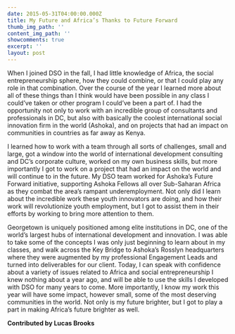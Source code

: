 ```yaml
---
date: 2015-05-31T04:00:00.000Z
title: My Future and Africa’s Thanks to Future Forward
thumb_img_path: ''
content_img_path: ''
showcomments: true
excerpt: ''
layout: post
---
```

When I joined DSO in the fall, I had little knowledge of Africa, the social entrepreneurship sphere, how they could combine, or that I could play any role in that combination. Over the course of the year I learned more about all of these things than I think would have been possible in any class I could’ve taken or other program I could’ve been a part of. I had the opportunity not only to work with an incredible group of consultants and professionals in DC, but also with basically the coolest international social innovation firm in the world (Ashoka), and on projects that had an impact on communities in countries as far away as Kenya.

I learned how to work with a team through all sorts of challenges, small and large, got a window into the world of international development consulting and DC’s corporate culture, worked on my own business skills, but more importantly I got to work on a project that had an impact on the world and will continue to in the future. My DSO team worked for Ashoka’s Future Forward initiative, supporting Ashoka Fellows all over Sub-Saharan Africa as they combat the area’s rampant underemployment. Not only did I learn about the incredible work these youth innovators are doing, and how their work will revolutionize youth employment, but I got to assist them in their efforts by working to bring more attention to them.
  
Georgetown is uniquely positioned among elite institutions in DC, one of the world’s largest hubs of international development and innovation. I was able to take some of the concepts I was only just beginning to learn about in my classes, and walk across the Key Bridge to Ashoka’s Rosslyn headquarters where they were augmented by my professional Engagement Leads and turned into deliverables for our client. Today, I can speak with confidence about a variety of issues related to Africa and social entrepreneurship I knew nothing about a year ago, and will be able to use the skills I developed with DSO for many years to come. More importantly, I know my work this year will have some impact, however small, some of the most deserving communities in the world. Not only is my future brighter, but I got to play a part in making Africa’s future brighter as well.


**Contributed by Lucas Brooks**